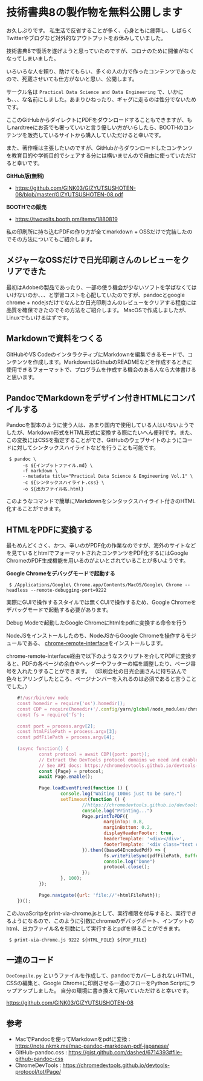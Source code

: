 # 技術書典8の製作物を無料公開します

お久しぶりです。
私生活で反省することが多く、心身ともに疲弊し、しばらくTwitterやブログなど対外的なアウトプットをお休みしていました。

技術書典8で復活を遂げようと思っていたのですが、コロナのために開催がなくなってしまいました。

いろいろな人を頼り、助けてもらい、多くの人の力で作ったコンテンツであったので、死蔵させいても仕方がないと思い、公開します。

サークル名は `Practical Data Science and Data Engineering` で、いかにも、、、な名前にしました。あまりひねったり、ギャグに走るのは性分でないためです。

ここのGitHubからダイレクトにPDFをダウンロードすることもできますが、もしnardtreeにお茶でも奢っていいと言う優しい方がいらしたら、BOOTHのコンテンツを販売しているサイトから購入していただけると幸いです。

また、著作権は主張したいのですが、GitHubからダウンロードしたコンテンツを教育目的や学術目的でシェアする分には構いませんので自由に使っていただけると幸いです。

**GitHub版(無料)**  
 - https://github.com/GINK03/GIZYUTSUSHOTEN-08/blob/master/GIZYUTSUSHOTEN-08.pdf

**BOOTHでの販売**  
 - https://twovolts.booth.pm/items/1880819


私の印刷所に持ち込むPDFの作り方が全てmarkdown + OSSだけで完結したのでその方法についてもご紹介します。


## メジャーなOSSだけで日光印刷さんのレビューをクリアできた

最初はAdobeの製品であったり、一部の使う機会が少ないソフトを学ばなくてはいけないのか、、、と学習コストを心配していたのですが、pandocとgoogle chrome + nodejsだけでなんとか日光印刷さんのレビューをクリアする程度には品質を確保できたのでその方法をご紹介します。
MacOSで作成しましたが、Linuxでもいけるはずです。

## Markdownで資料をつくる

 GitHubやVS CodeのインタラクティブにMarkdownを編集できるモードで、コンテンツを作成します。MarkdownはGithubのREADMEなどを作成するときに使用できるフォーマットで、プログラムを作成する機会のある人なら大体書けると思います。

## PandocでMarkdownをデザイン付きHTMLにコンパイルする

Pandocを製本のように使う人は、あまり国内で使用している人はいないようでしたが、Markdown形式をHTML形式に変換する際にたいへん便利です。また、この変換にはCSSを指定することができ、GitHubのウェブサイトのようにコードに対してシンタックスハイライトなどを行うことも可能です。

```console
 $ pandoc \
      -s ${インプットファイル.md} \
      -f markdown \
      --metadata title="Practical Data Science & Engineering Vol.1" \
      -c ${シンタックスハイライト.css} \
      -o ${出力ファイル名.html}
```

このようなコマンドで簡単にMarkdownをシンタックスハイライト付きのHTML化することができます。

## HTMLをPDFに変換する

最もめんどくさく、かつ、辛いのがPDF化の作業なのですが、海外のサイトなどを見ているとhtmlでフォーマットされたコンテンツをPDF化するにはGoogle ChromeのPDF生成機能を用いるのがよいとされていることが多いようです。

**Google Chromeをデバッグモードで起動する**   

```console
 $ /Applications/Google\ Chrome.app/Contents/MacOS/Google\ Chrome --headless --remote-debugging-port=9222
```

実際にGUIで操作するスタイルでは無くCUIで操作するため、Google Chromeをデバッグモードで起動する必要があります。

Debug Modeで起動したGoogle Chromeにhtmlをpdfに変換する命令を行う

NodeJSをインストールしたのち、NodeJSからGoogle Chromeを操作するモジュールである、 [chrome-remote-interface](https://github.com/cyrus-and/chrome-remote-interface)をインストールします。

chrome-remote-interface経由で以下のようなスクリプトを介してPDFに変換すると、PDFの各ページの余白やヘッダーやフッターの幅を調整したり、ページ番号を入れたりすることができます。
（印刷会社の日光企画さんに持ち込んで色々ヒアリングしたところ、ページナンバーを入れるのは必須であると言うことでした。）

```js
    #!/usr/bin/env node
    const homedir = require('os').homedir();
    const CDP = require(homedir+'/.config/yarn/global/node_modules/chrome-remote-interface/');
    const fs = require('fs');
    
    const port = process.argv[2];
    const htmlFilePath = process.argv[3];
    const pdfFilePath = process.argv[4];
    
    (async function() {
            const protocol = await CDP({port: port});
            // Extract the DevTools protocol domains we need and enable them.
            // See API docs: https://chromedevtools.github.io/devtools-protocol/
            const {Page} = protocol;
            await Page.enable();
    
            Page.loadEventFired(function () {
                    console.log("Waiting 100ms just to be sure.")
                    setTimeout(function () {
                            //https://chromedevtools.github.io/devtools-protocol/tot/Page/#method-printToPDF
                            console.log("Printing...")
                            Page.printToPDF({
                                    marginTop: 0.8,
                                    marginBottom: 0.2,
                                    displayHeaderFooter: true,
                                    headerTemplate: '<div></div>',
                                    footerTemplate: '<div class="text center"><span class="pageNumber"></span></div>',
                            }).then((base64EncodedPdf) => {
                                    fs.writeFileSync(pdfFilePath, Buffer.from(base64EncodedPdf.data, 'base64'), 'utf8');
                                    console.log("Done")
                                    protocol.close();
                            });
                    }, 100);
            });
    
            Page.navigate({url: 'file://'+htmlFilePath});
    })();
```

このJavaScritpをprint-via-chrome.jsとして、実行権限を付与すると、実行できるようになるので、このように引数にchromeのデバッグポート、インプットのhtml、出力ファイル名を引数にして実行するとpdfを得ることができます。

```console
 $ print-via-chrome.js 9222 ${HTML_FILE} ${PDF_FILE}
```

## 一連のコード

`DocCompile.py` というファイルを作成して、pandocでカバーしきれないHTML, CSSの編集と、Google Chromeに印刷させる一連のフローをPython Scriptにラップアップしました。
自分の環境に書き換えて用いていただけると幸いです。

https://github.com/GINK03/GIZYUTSUSHOTEN-08


## 参考
 - MacでPandocを使ってMarkdownをpdfに変換 : https://note.nkmk.me/mac-pandoc-markdown-pdf-japanese/
 - GitHub-pandoc.css : https://gist.github.com/dashed/6714393#file-github-pandoc-css
 - ChromeDevTools : https://chromedevtools.github.io/devtools-protocol/tot/Page/
